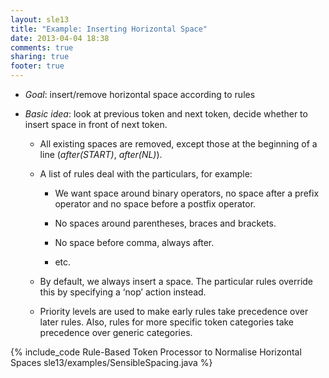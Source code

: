 ```yaml
---
layout: sle13
title: "Example: Inserting Horizontal Space"
date: 2013-04-04 18:38
comments: true
sharing: true
footer: true
---
```


 * *Goal*: insert/remove horizontal space according to rules

 * *Basic idea*: look at previous token and next token, decide whether to
    insert space in front of next token.

   * All existing spaces are removed, except those at the beginning of a
     line (*after(START)*, *after(NL)*).

   * A list of rules deal with the particulars, for example:

      * We want space around binary operators, no space after a prefix
        operator and no space before a postfix operator.

      * No spaces around parentheses, braces and brackets.

      * No space before comma, always after.

      * etc.

   * By default, we always insert a space. The particular rules override
     this by specifying a ‘nop’ action instead.

   * Priority levels are used to make early rules take precedence over
     later rules. Also, rules for more specific token categories take
     precedence over generic categories.

<!-- more -->

{% include_code Rule-Based Token Processor to Normalise Horizontal Spaces sle13/examples/SensibleSpacing.java %}
